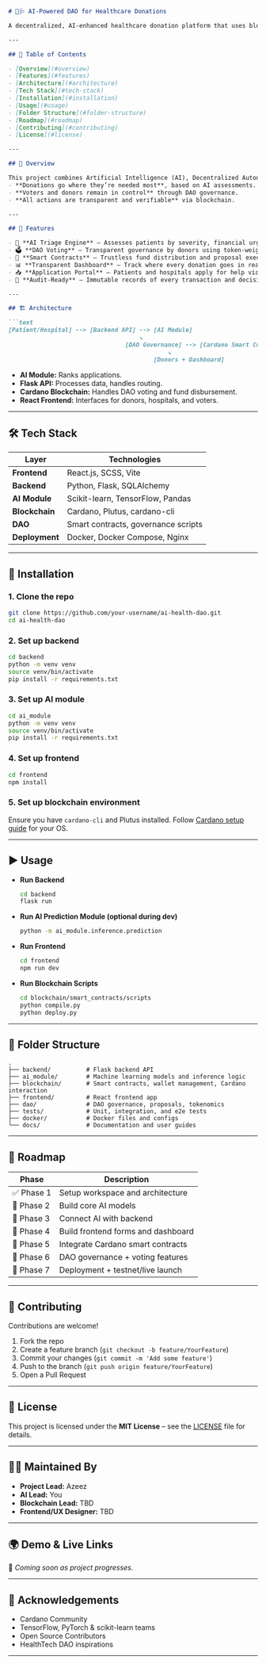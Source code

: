 

````markdown
# 🤖🩺 AI-Powered DAO for Healthcare Donations

A decentralized, AI-enhanced healthcare donation platform that uses blockchain and machine learning to transparently allocate medical aid to the patients and hospitals that need it most.

---

## 📌 Table of Contents

- [Overview](#overview)
- [Features](#features)
- [Architecture](#architecture)
- [Tech Stack](#tech-stack)
- [Installation](#installation)
- [Usage](#usage)
- [Folder Structure](#folder-structure)
- [Roadmap](#roadmap)
- [Contributing](#contributing)
- [License](#license)

---

## 🧠 Overview

This project combines Artificial Intelligence (AI), Decentralized Autonomous Organizations (DAO), and blockchain technology to optimize the distribution of healthcare donations. It ensures that:
- **Donations go where they’re needed most**, based on AI assessments.
- **Voters and donors remain in control** through DAO governance.
- **All actions are transparent and verifiable** via blockchain.

---

## 🌟 Features

- 🤖 **AI Triage Engine** – Assesses patients by severity, financial urgency, and hospital needs.
- 🗳️ **DAO Voting** – Transparent governance by donors using token-weighted voting.
- 🔐 **Smart Contracts** – Trustless fund distribution and proposal execution.
- 📊 **Transparent Dashboard** – Track where every donation goes in real-time.
- 📥 **Application Portal** – Patients and hospitals apply for help via a simple form.
- 🧾 **Audit-Ready** – Immutable records of every transaction and decision.

---

## 🏗 Architecture

```text
[Patient/Hospital] --> [Backend API] --> [AI Module]
                                     ↘
                                 [DAO Governance] --> [Cardano Smart Contracts]
                                             ↘
                                         [Donors + Dashboard]
````

* **AI Module:** Ranks applications.
* **Flask API:** Processes data, handles routing.
* **Cardano Blockchain:** Handles DAO voting and fund disbursement.
* **React Frontend:** Interfaces for donors, hospitals, and voters.

---

## 🛠 Tech Stack

| Layer          | Technologies                        |
| -------------- | ----------------------------------- |
| **Frontend**   | React.js, SCSS, Vite                |
| **Backend**    | Python, Flask, SQLAlchemy           |
| **AI Module**  | Scikit-learn, TensorFlow, Pandas    |
| **Blockchain** | Cardano, Plutus, cardano-cli        |
| **DAO**        | Smart contracts, governance scripts |
| **Deployment** | Docker, Docker Compose, Nginx       |

---

## 🚀 Installation

### 1. Clone the repo

```bash
git clone https://github.com/your-username/ai-health-dao.git
cd ai-health-dao
```

### 2. Set up backend

```bash
cd backend
python -m venv venv
source venv/bin/activate
pip install -r requirements.txt
```

### 3. Set up AI module

```bash
cd ai_module
python -m venv venv
source venv/bin/activate
pip install -r requirements.txt
```

### 4. Set up frontend

```bash
cd frontend
npm install
```

### 5. Set up blockchain environment

Ensure you have `cardano-cli` and Plutus installed. Follow [Cardano setup guide](https://developers.cardano.org/docs/get-started/installing-cardano/) for your OS.

---

## ▶️ Usage

* **Run Backend**

  ```bash
  cd backend
  flask run
  ```

* **Run AI Prediction Module (optional during dev)**

  ```bash
  python -m ai_module.inference.prediction
  ```

* **Run Frontend**

  ```bash
  cd frontend
  npm run dev
  ```

* **Run Blockchain Scripts**

  ```bash
  cd blockchain/smart_contracts/scripts
  python compile.py
  python deploy.py
  ```

---

## 📁 Folder Structure

```
.
├── backend/          # Flask backend API
├── ai_module/        # Machine learning models and inference logic
├── blockchain/       # Smart contracts, wallet management, Cardano interaction
├── frontend/         # React frontend app
├── dao/              # DAO governance, proposals, tokenomics
├── tests/            # Unit, integration, and e2e tests
├── docker/           # Docker files and configs
└── docs/             # Documentation and user guides
```

---

## 🔮 Roadmap

| Phase      | Description                        |
| ---------- | ---------------------------------- |
| ✅ Phase 1  | Setup workspace and architecture   |
| 🔄 Phase 2 | Build core AI models               |
| 🔄 Phase 3 | Connect AI with backend            |
| 🔄 Phase 4 | Build frontend forms and dashboard |
| 🔄 Phase 5 | Integrate Cardano smart contracts  |
| 🔄 Phase 6 | DAO governance + voting features   |
| 🔄 Phase 7 | Deployment + testnet/live launch   |

---

## 🤝 Contributing

Contributions are welcome!

1. Fork the repo
2. Create a feature branch (`git checkout -b feature/YourFeature`)
3. Commit your changes (`git commit -m 'Add some feature'`)
4. Push to the branch (`git push origin feature/YourFeature`)
5. Open a Pull Request

---

## 📄 License

This project is licensed under the **MIT License** – see the [LICENSE](LICENSE) file for details.

---

## 👨‍💻 Maintained By

* **Project Lead:** Azeez
* **AI Lead:** You
* **Blockchain Lead:** TBD
* **Frontend/UX Designer:** TBD

---

## 🌍 Demo & Live Links

🚧 *Coming soon as project progresses.*

---

## 🙏 Acknowledgements

* Cardano Community
* TensorFlow, PyTorch & scikit-learn teams
* Open Source Contributors
* HealthTech DAO inspirations

---

```
```

